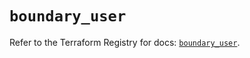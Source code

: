 # `boundary_user`

Refer to the Terraform Registry for docs: [`boundary_user`](https://registry.terraform.io/providers/hashicorp/boundary/1.1.12/docs/resources/user).
